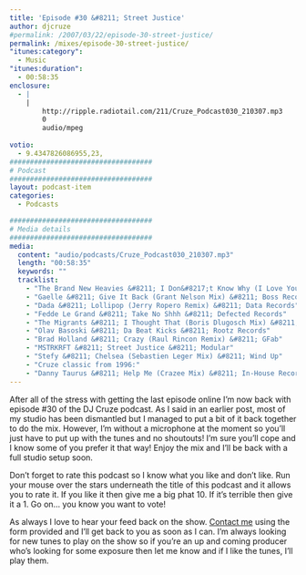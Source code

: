 ```yaml
---
title: 'Episode #30 &#8211; Street Justice'
author: djcruze
#permalink: /2007/03/22/episode-30-street-justice/
permalink: /mixes/episode-30-street-justice/
"itunes:category":
  - Music
"itunes:duration":
  - 00:58:35
enclosure:
  - |
    |
        http://ripple.radiotail.com/211/Cruze_Podcast030_210307.mp3
        0
        audio/mpeg
        
votio:
  - 9.4347826086955,23,
###################################
# Podcast
###################################
layout: podcast-item
categories:
  - Podcasts

###################################
# Media details
###################################
media:
  content: "audio/podcasts/Cruze_Podcast030_210307.mp3"
  length: "00:58:35"
  keywords: ""
  tracklist:
    - "The Brand New Heavies &#8211; I Don&#8217;t Know Why (I Love You) (Haji &#038; Emanuel Remix) &#8211; TBNH"
    - "Gaelle &#8211; Give It Back (Grant Nelson Mix) &#8211; Boss Records"
    - "Dada &#8211; Lollipop (Jerry Ropero Remix) &#8211; Data Records"
    - "Fedde Le Grand &#8211; Take No Shhh &#8211; Defected Records"
    - "The Migrants &#8211; I Thought That (Boris Dlugosch Mix) &#8211; Lowered Recordings"
    - "Olav Basoski &#8211; Da Beat Kicks &#8211; Rootz Records"
    - "Brad Holland &#8211; Crazy (Raul Rincon Remix) &#8211; GFab"
    - "MSTRKRFT &#8211; Street Justice &#8211; Modular"
    - "Stefy &#8211; Chelsea (Sebastien Leger Mix) &#8211; Wind Up"
    - "Cruze classic from 1996:"
    - "Danny Taurus &#8211; Help Me (Crazee Mix) &#8211; In-House Recordings"
---
```


After all of the stress with getting the last episode online I&#8217;m now back with episode #30 of the DJ Cruze podcast. As I said in an earlier post, most of my studio has been dismantled but I managed to put a bit of it back together to do the mix. However, I&#8217;m without a microphone at the moment so you&#8217;ll just have to put up with the tunes and no shoutouts! I&#8217;m sure you&#8217;ll cope and I know some of you prefer it that way! Enjoy the mix and I&#8217;ll be back with a full studio setup soon.

Don&#8217;t forget to rate this podcast so I know what you like and don&#8217;t like. Run your mouse over the stars underneath the title of this podcast and it allows you to rate it. If you like it then give me a big phat 10. If it&#8217;s terrible then give it a 1. Go on&#8230; you know you want to vote!

As always I love to hear your feed back on the show. [Contact me][1] using the form provided and I&#8217;ll get back to you as soon as I can. I&#8217;m always looking for new tunes to play on the show so if you&#8217;re an up and coming producer who&#8217;s looking for some exposure then let me know and if I like the tunes, I&#8217;ll play them.

 [1]: http://www.djcruze.co.uk/cms/contact/